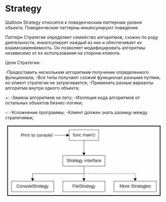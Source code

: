 Strategy
========

Шаблон Strategy относится к поведенческим паттернам уровня объекта. Поведенческие паттерны инкапсулируют поведение.

Паттерн Стратегия определяет семейство алгоритмов, схожих по роду деятельности, инкапсулирует каждый из них и обеспечивает их взаимозаменяемость. Он позволяет модифицировать алгоритмы независимо от их использования на стороне клиента. 

Цели Стратегии:

-Предоставить нескольким алгоритмам получение определенного функционала;
-Все типы получают схожий функционал разными путями, но клиент стратегии не затрагивается;
-Применять разные варианты алгоритма внутри одного объекта;

+:
-Замена алгоритмов на лету;
-Изоляция кода алгоритмов от остальных объектов бизнес-логики;

-:
-Усложнение программы;
-Клиент должен знать разницу между стратегиями;

![Alt text](image.png)